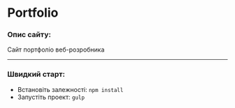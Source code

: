 # Portfolio

### Опис сайту:
Сайт портфоліо веб-розробника

---

### Швидкий старт:
- Встановіть залежності: `npm install`
- Запустіть проект: `gulp`